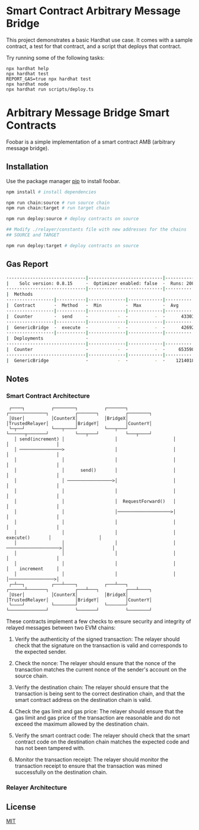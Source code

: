 # Smart Contract Arbitrary Message Bridge

This project demonstrates a basic Hardhat use case. It comes with a sample contract, a test for that contract, and a script that deploys that contract.

Try running some of the following tasks:

```shell
npx hardhat help
npx hardhat test
REPORT_GAS=true npx hardhat test
npx hardhat node
npx hardhat run scripts/deploy.ts
```

# Arbitrary Message Bridge Smart Contracts

Foobar is a simple implementation of a smart contract AMB (arbitrary message bridge).

## Installation

Use the package manager [pip](https://pip.pypa.io/en/stable/) to install foobar.

```bash
npm install # install dependencies

npm run chain:source # run source chain
npm run chain:target # run target chain

npm run deploy:source # deploy contracts on source

## Modify ./relayer/constants file with new addresses for the chains
## SOURCE and TARGET

npm run deploy:target # deploy contracts on source

```

## Gas Report

```bash
·-----------------------------|----------------------------|-------------|-----------------------------·
|    Solc version: 0.8.15     ·  Optimizer enabled: false  ·  Runs: 200  ·  Block limit: 30000000 gas  │
······························|····························|·············|······························
|  Methods                                                                                             │
··················|···········|··············|·············|·············|···············|··············
|  Contract       ·  Method   ·  Min         ·  Max        ·  Avg        ·  # calls      ·  usd (avg)  │
··················|···········|··············|·············|·············|···············|··············
|  Counter        ·  send     ·           -  ·          -  ·      43303  ·            2  ·          -  │
··················|···········|··············|·············|·············|···············|··············
|  GenericBridge  ·  execute  ·           -  ·          -  ·      42692  ·            2  ·          -  │
··················|···········|··············|·············|·············|···············|··············
|  Deployments                ·                                          ·  % of limit   ·             │
······························|··············|·············|·············|···············|··············
|  Counter                    ·           -  ·          -  ·     653598  ·        2.2 %  ·          -  │
······························|··············|·············|·············|···············|··············
|  GenericBridge              ·           -  ·          -  ·    1214018  ·          4 %  ·          -  │

```

## Notes

### Smart Contract Architecture

     ┌────┐          ┌────────┐          ┌───────┐          ┌──────────────┐          ┌───────┐          ┌────────┐
     │User│          │CounterX│          │BridgeX│          │TrustedRelayer│          │BridgeY│          │CounterY│
     └─┬──┘          └───┬────┘          └───┬───┘          └──────┬───────┘          └───┬───┘          └───┬────┘
       │ send(increment) │                   │                     │                      │                  │
       │ ────────────────>                   │                     │                      │                  │
       │                 │                   │                     │                      │                  │
       │                 │      send()       │                     │                      │                  │
       │                 │ ─────────────────>│                     │                      │                  │
       │                 │                   │                     │                      │                  │
       │                 │                   │  RequestForward()   │                      │                  │
       │                 │                   │────────────────────>│                      │                  │
       │                 │                   │                     │                      │                  │
       │                 │                   │                     │      execute()       │                  │
       │                 │                   │                     │ ────────────────────>│                  │
       │                 │                   │                     │                      │                  │
       │                 │                   │                     │                      │    increment     │
       │                 │                   │                     │                      │─────────────────>│
     ┌─┴──┐          ┌───┴────┐          ┌───┴───┐          ┌──────┴───────┐          ┌───┴───┐          ┌───┴────┐
     │User│          │CounterX│          │BridgeX│          │TrustedRelayer│          │BridgeY│          │CounterY│
     └────┘          └────────┘          └───────┘          └──────────────┘          └───────┘          └────────┘

These contracts implement a few checks to ensure security and integrity of relayed messages between two EVM chains:

1. Verify the authenticity of the signed transaction: The relayer should check that the signature on the transaction is valid and corresponds to the expected sender.

2. Check the nonce: The relayer should ensure that the nonce of the transaction matches the current nonce of the sender's account on the source chain.

3. Verify the destination chain: The relayer should ensure that the transaction is being sent to the correct destination chain, and that the smart contract address on the destination chain is valid.

4. Check the gas limit and gas price: The relayer should ensure that the gas limit and gas price of the transaction are reasonable and do not exceed the maximum allowed by the destination chain.

5. Verify the smart contract code: The relayer should check that the smart contract code on the destination chain matches the expected code and has not been tampered with.

6. Monitor the transaction receipt: The relayer should monitor the transaction receipt to ensure that the transaction was mined successfully on the destination chain.

### Relayer Architecture

## License

[MIT](https://choosealicense.com/licenses/mit/)
